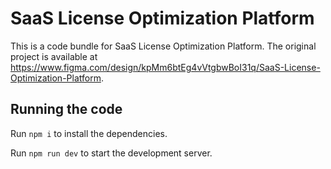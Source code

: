 
  # SaaS License Optimization Platform

  This is a code bundle for SaaS License Optimization Platform. The original project is available at https://www.figma.com/design/kpMm6btEg4vVtgbwBoI31q/SaaS-License-Optimization-Platform.

  ## Running the code

  Run `npm i` to install the dependencies.

  Run `npm run dev` to start the development server.
  